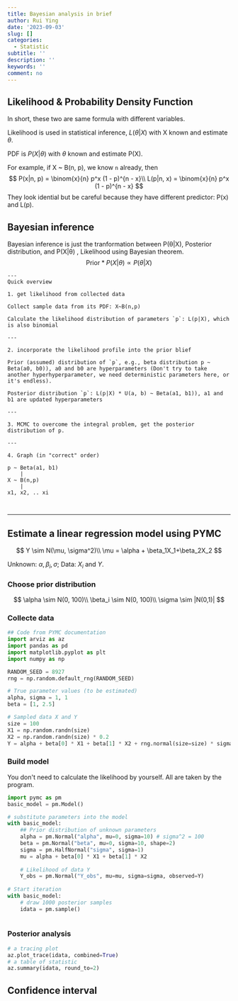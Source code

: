 ```yaml
---
title: Bayesian analysis in brief
author: Rui Ying
date: '2023-09-03'
slug: []
categories:
  - Statistic
subtitle: ''
description: ''
keywords: ''
comment: no
---
```


## Likelihood & Probability Density Function

In short, these two are same formula with different variables.

Likelihood is used in statistical inference, $L(\theta|X)$ with X known and estimate $\theta$. 

PDF is $P(X|\theta)$ with $\theta$ known and estimate P(X).

For example, if X ~ B(n, p), we know `n` already, then
$$
P(x|n, p) = \binom{x}{n} p^x (1 - p)^{n - x}\\
L(p|n, x) = \binom{x}{n} p^x (1 - p)^{n - x}
$$
They look idential but be careful because they have different predictor: P(x) and L(p).

## Bayesian inference

Bayesian inference is just the tranformation between P(θ|X), Posterior distribution, and P(X|θ) , Likelihood using Bayesian theorem.
$$
\text{Prior} * P(X|\theta)  \propto P(\theta|X)
$$

```
---
Quick overview

1. get likelihood from collected data

Collect sample data from its PDF: X~B(n,p)

Calculate the likelihood distribution of parameters `p`: L(p|X), which is also binomial

---

2. incorporate the likelihood profile into the prior blief

Prior (assumed) distribution of `p`, e.g., beta distribution p ~ Beta(a0, b0)), a0 and b0 are hyperparameters (Don't try to take another hyperhyperparameter, we need deterministic parameters here, or it's endless).

Posterior distribution `p`: L(p|X) * U(a, b) ~ Beta(a1, b1)), a1 and b1 are updated hyperparameters

---

3. MCMC to overcome the integral problem, get the posterior distribution of p.

---

4. Graph (in "correct" order)

p ~ Beta(a1, b1)
    |
X ~ B(n,p)
    |
x1, x2, .. xi



```

---

## Estimate a linear regression model using PYMC

$$
Y \sim N(\mu, \sigma^2)\\
\mu = \alpha + \beta_1X_1+\beta_2X_2
$$

Unknown: $\alpha, \beta_i, \sigma$; Data: $X_i$ and $Y$.

### Choose prior distribution

$$
\alpha \sim N(0, 100)\\
\beta_i \sim N(0, 100)\\
\sigma \sim |N(0,1)|
$$

### Collecte data

```python
## Code from PYMC documentation
import arviz as az
import pandas as pd
import matplotlib.pyplot as plt
import numpy as np

RANDOM_SEED = 8927
rng = np.random.default_rng(RANDOM_SEED)

# True parameter values (to be estimated)
alpha, sigma = 1, 1
beta = [1, 2.5]

# Sampled data X and Y
size = 100
X1 = np.random.randn(size)
X2 = np.random.randn(size) * 0.2
Y = alpha + beta[0] * X1 + beta[1] * X2 + rng.normal(size=size) * sigma

```

### Build model

You don't need to calculate the likelihood by yourself. All are taken by the program.

```python
import pymc as pm
basic_model = pm.Model()

# substitute parameters into the model
with basic_model:
  	## Prior distribution of unknown parameters
    alpha = pm.Normal("alpha", mu=0, sigma=10) # sigma^2 = 100
    beta = pm.Normal("beta", mu=0, sigma=10, shape=2)
    sigma = pm.HalfNormal("sigma", sigma=1)
    mu = alpha + beta[0] * X1 + beta[1] * X2
    
    # Likelihood of data Y
    Y_obs = pm.Normal("Y_obs", mu=mu, sigma=sigma, observed=Y)
    
# Start iteration 
with basic_model:
    # draw 1000 posterior samples
    idata = pm.sample()
    
```

### Posterior analysis

```python
# a tracing plot
az.plot_trace(idata, combined=True)
# a table of statistic
az.summary(idata, round_to=2)
```

## Confidence interval
